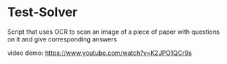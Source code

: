 # Test-Solver
Script that uses OCR to scan an image of a piece of paper with questions on it and give corresponding answers

video demo: https://www.youtube.com/watch?v=K2JPO1QCr9s
